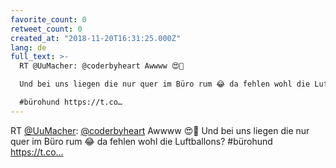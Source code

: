 ```yaml
---
favorite_count: 0
retweet_count: 0
created_at: "2018-11-20T16:31:25.000Z"
lang: de
full_text: >-
  RT @UuMacher: @coderbyheart Awwww 😍🎈 

  Und bei uns liegen die nur quer im Büro rum 😂 da fehlen wohl die Luftballons? 

  #bürohund https://t.co…
---
```


RT [@UuMacher](https://twitter.com/UuMacher):
[@coderbyheart](https://twitter.com/coderbyheart) Awwww 😍🎈 Und bei uns liegen
die nur quer im Büro rum 😂 da fehlen wohl die Luftballons? #bürohund
https://t.co…
